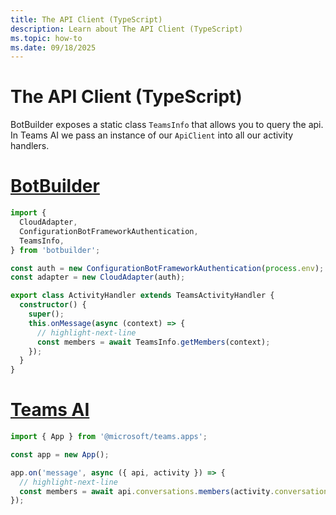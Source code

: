 ```yaml
---
title: The API Client (TypeScript)
description: Learn about The API Client (TypeScript)
ms.topic: how-to
ms.date: 09/18/2025
---
```


# The API Client (TypeScript)

BotBuilder exposes a static class `TeamsInfo` that allows you to query the api. In Teams AI
we pass an instance of our `ApiClient` into all our activity handlers.

# [BotBuilder](#tab/botbuilder)
```typescript
import {
  CloudAdapter,
  ConfigurationBotFrameworkAuthentication,
  TeamsInfo,
} from 'botbuilder';

const auth = new ConfigurationBotFrameworkAuthentication(process.env);
const adapter = new CloudAdapter(auth);

export class ActivityHandler extends TeamsActivityHandler {
  constructor() {
    super();
    this.onMessage(async (context) => {
      // highlight-next-line
      const members = await TeamsInfo.getMembers(context);
    });
  }
}
```

# [Teams AI](#tab/teams-ai)
```typescript
import { App } from '@microsoft/teams.apps';

const app = new App();

app.on('message', async ({ api, activity }) => {
  // highlight-next-line
  const members = await api.conversations.members(activity.conversation.id).get();
});
```
